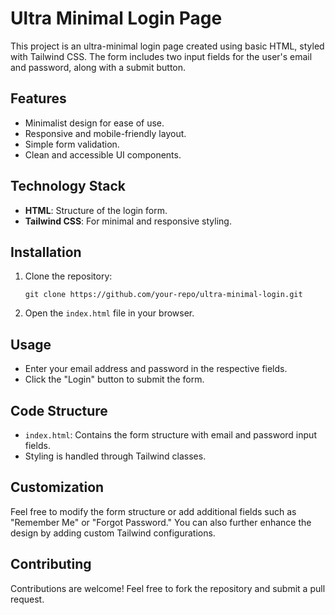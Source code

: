 # Ultra Minimal Login Page

This project is an ultra-minimal login page created using basic HTML, styled with Tailwind CSS. The form includes two input fields for the user's email and password, along with a submit button.

## Features

- Minimalist design for ease of use.
- Responsive and mobile-friendly layout.
- Simple form validation.
- Clean and accessible UI components.

## Technology Stack

- **HTML**: Structure of the login form.
- **Tailwind CSS**: For minimal and responsive styling.

## Installation

1. Clone the repository:
   ```
   git clone https://github.com/your-repo/ultra-minimal-login.git
   ```

2. Open the `index.html` file in your browser.

## Usage

- Enter your email address and password in the respective fields.
- Click the "Login" button to submit the form.

## Code Structure

- `index.html`: Contains the form structure with email and password input fields.
- Styling is handled through Tailwind classes.

## Customization

Feel free to modify the form structure or add additional fields such as "Remember Me" or "Forgot Password." You can also further enhance the design by adding custom Tailwind configurations.

## Contributing

Contributions are welcome! Feel free to fork the repository and submit a pull request.



